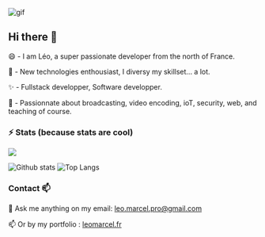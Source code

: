 ![gif](https://s3.us-west-2.amazonaws.com/secure.notion-static.com/4be66242-0283-456f-af5a-fb4d67870f9f/kFuIOzX.gif?X-Amz-Algorithm=AWS4-HMAC-SHA256&X-Amz-Credential=AKIAT73L2G45O3KS52Y5%2F20210421%2Fus-west-2%2Fs3%2Faws4_request&X-Amz-Date=20210421T234037Z&X-Amz-Expires=86400&X-Amz-Signature=ee43c005ed09ce2c229dbe7ace8e79b45858ec0fa3e29bae91d16cd2c7f44544&X-Amz-SignedHeaders=host&response-content-disposition=filename%20%3D%22kFuIOzX.gif%22)

<!-- <div style="text-align:center; overflow:hidden; margin-left: auto; margin-right: auto;"><img src="https://s3.us-west-2.amazonaws.com/secure.notion-static.com/4be66242-0283-456f-af5a-fb4d67870f9f/kFuIOzX.gif?X-Amz-Algorithm=AWS4-HMAC-SHA256&X-Amz-Credential=AKIAT73L2G45O3KS52Y5%2F20210421%2Fus-west-2%2Fs3%2Faws4_request&X-Amz-Date=20210421T234037Z&X-Amz-Expires=86400&X-Amz-Signature=ee43c005ed09ce2c229dbe7ace8e79b45858ec0fa3e29bae91d16cd2c7f44544&X-Amz-SignedHeaders=host&response-content-disposition=filename%20%3D%22kFuIOzX.gif%22" style="margin-bottom: 0px; margin-top:-170px;"/></div> -->

## Hi there 👋

😄 - I am Léo, a super passionate developer from the north of France. 

🌱 - New technologies enthousiast, I diversy my skillset... a lot. 

✨ - Fullstack developper, Software developper.

🔭 - Passionnate about broadcasting, video encoding, ioT, security, web, and teaching of course. 

### ⚡ Stats (because stats are cool)

![](https://komarev.com/ghpvc/?username=leomarcel)

![Github stats](https://github-readme-stats.vercel.app/api?username=leomarcel&show_icons=true&include_all_commits=true&count_private=true)  ![Top Langs](https://github-readme-stats.vercel.app/api/top-langs/?username=leomarcel)


### Contact 📫

💬 Ask me anything on my email: <a href="mailto:leo.marcel.pro@gmail.com">leo.marcel.pro@gmail.com</a>

📫 Or by my portfolio : <a href="https://leomarcel.fr" target="_blank">leomarcel.fr</a>
